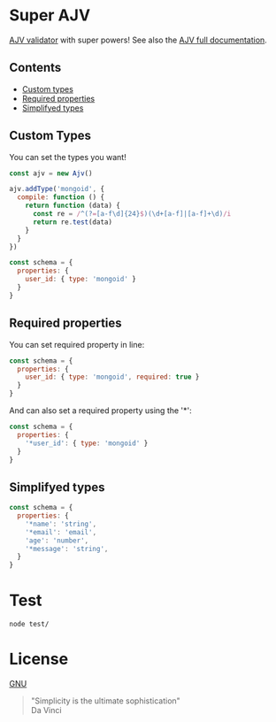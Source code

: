 # Super AJV

[AJV validator](https://github.com/epoberezkin/ajv) with super powers! See also the [AJV full documentation](https://github.com/epoberezkin/ajv).

## Contents

- [Custom types](#custom-types)
- [Required properties](#required-properties)
- [Simplifyed types](#simplifyed-types)

## Custom Types

You can set the types you want!

```javascript
const ajv = new Ajv()

ajv.addType('mongoid', {
  compile: function () {
    return function (data) {
      const re = /^(?=[a-f\d]{24}$)(\d+[a-f]|[a-f]+\d)/i
      return re.test(data)
    }
  }
})

const schema = {
  properties: {
    user_id: { type: 'mongoid' }
  }
}
```

## Required properties

You can set required property in line:

```javascript
const schema = {
  properties: {
    user_id: { type: 'mongoid', required: true }
  }
}
```

And can also set a required property using the '*':

```javascript
const schema = {
  properties: {
    '*user_id': { type: 'mongoid' }
  }
}
```

## Simplifyed types

```javascript
const schema = {
  properties: {
    '*name': 'string',
    '*email': 'email',
    'age': 'number',
    '*message': 'string',
  }
}
```

# Test

```
node test/
```

# License

[GNU](https://github.com/webarthur/super-ajv/blob/master/LICENSE)

> "Simplicity is the ultimate sophistication" <br>
> Da Vinci
